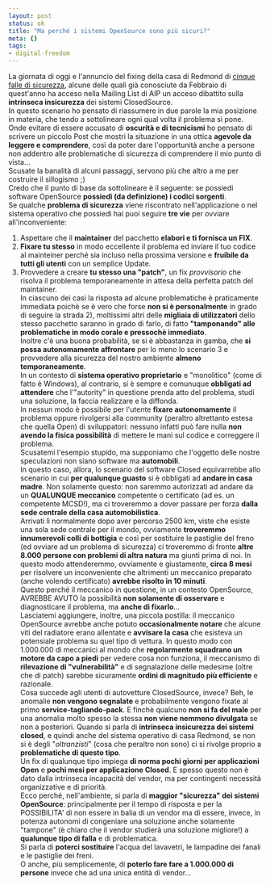 ```yaml
--- 
layout: post
status: ok
title: "Ma perché i sistemi OpenSource sono più sicuri?"
meta: {}
tags: 
- digital-freedom
---
```

La giornata di oggi e l'annuncio del fixing della casa di Redmond di [cinque falle di sicurezza](), alcune delle quali già conosciute da Febbraio di quest'anno ha acceso nella Mailing List di AIP un acceso dibattito sulla **intrinseca insicurezza** dei sistemi ClosedSource.  
In questo scenario ho pensato di riassumere in due parole la mia posizione in materia, che tendo a sottolineare ogni qual volta il problema si pone.  
Onde evitare di essere accusato di **oscurità e di tecnicismi** ho pensato di scrivere un piccolo Post che mostri la situazione in una ottica **agevole da leggere e comprendere**, così da poter dare l'opportunità anche a persone non addentro alle problematiche di sicurezza di comprendere il mio punto di vista...  
Scusate la banalità di alcuni passaggi, servono più che altro a me per costruire il sillogismo ;)  
Credo che il punto di base da sottolineare è il seguente: se possiedi software OpenSource **possiedi (da definizione) i codici sorgenti**.  
Se qualche **problema di sicurezza** viene riscontrato nell'applicazione o nel sistema operativo che possiedi hai puoi seguire **tre vie** per ovviare all'inconveniente:
1. Aspettare che il **maintainer** del pacchetto **elabori e ti fornisca un FIX**.
2. **Fixare tu stesso** in modo eccellente il problema ed inviare il tuo codice al mainteiner perché sia incluso nella prossima versione e **fruibile da tutti gli utenti** con un semplice Update.
3. Provvedere a creare **tu stesso una "patch"**, un fix *provvisorio* che risolva il problema temporaneamente in attesa della perfetta patch del maintainer.  
In ciascuno dei casi la risposta ad alcune problematiche è praticamente immediata poichè se è vero che forse **non si è personalmente** in grado di seguire la strada 2), moltissimi altri delle **migliaia di utilizzatori** dello stesso pacchetto saranno in grado di farlo, di fatto **"tamponando" alle problematiche in modo corale e pressochè immediato**.  
Inoltre c'è una buona probabilità, se si è abbastanza in gamba, che **si possa autonomamente affrontare** per lo meno lo scenario 3 e provvedere alla sicurezza del nostro ambiente **almeno temporaneamente**.  
In un contesto di **sistema operativo proprietario** e "monolitico" (come di fatto è Windows), al contrario, si è sempre e comunuque **obbligati ad attendere** che l'"autority" in questione prenda atto del problema, studi una soluzione, la faccia realizzare e la diffonda.  
In nessun modo è possibile per l'utente **fixare autonomamente** il problema oppure rivolgersi alla community (peraltro altrettanto estesa che quella Open) di sviluppatori: nessuno infatti può fare nulla **non avendo la fisica possibilità** di mettere le mani sul codice e correggere il problema.  
Scusatemi l'esempio stupido, ma supponiamo che l'oggetto delle nostre speculazioni non siano software ma **automobili**.  
In questo caso, allora, lo scenario del software Closed equivarrebbe allo scenario in cui **per qualunque guasto** si è obbligati ad **andare in casa madre**. Non solamente questo: non saremmo autorizzati ad andare da un **QUALUNQUE meccanico** competente o certificato (ad es. un competente MCSD!), ma ci troveremmo a dover passare per forza **dalla sede centrale della casa automobilistica**.  
Arrivati lì normalmente dopo aver percorso 2500 km, viste che esiste una sola sede centrale per il mondo, ovviamente **troveremmo innumerevoli colli di bottigia** e così per sostituire le pastiglie del freno (ed ovviare ad un problema di sicurezza) ci troveremmo di fronte **altre 8.000 persone con problemi di altra natura** ma giunti prima di noi. In questo modo attenderemmo, ovviamente e giustamente, **circa 8 mesi** per risolvere un inconveniente che altrimenti un meccanico preparato (anche volendo certificato) **avrebbe risolto in 10 minuti**.  
Questo perché il meccanico in questione, in un contesto OpenSource, AVREBBE AVUTO la possibilità **non solamente di osservare** e diagnosticare il problema, ma **anche di fixarlo**...  
Lasciatemi aggiungere, inoltre, una piccola postilla: il meccanico OpenSource avrebbe anche potuto **occasionalmente notare** che alcune viti del radiatore erano allentate e **avvisare la casa** che esisteva un potensiale problema su quel tipo di vettura. In questo modo con 1.000.000 di meccanici al mondo che **regolarmente squadrano un motore da capo a piedi** per vedere cosa non funziona, il meccanismo di **rilevazione di "vulnerabilità"** e di segnalazione delle medesime (oltre che di patch) sarebbe sicuramente **ordini di magnitudo più efficiente** e razionale.  
Cosa succede agli utenti di autovetture ClosedSource, invece? Beh, le anomalie **non vengono segnalate** e probabilmente vengono fixate al primo **service-tagliando-pack**. E finchè qualcuno **non si fa del male** per una anomalia molto spesso la stessa **non viene nemmeno divulgata** se non a posteriori.
Quando si parla di **intrinseca insicurezza dei sistemi closed**, e quindi anche del sistema operativo di casa Redmond, se non si è degli "*oltranzisti*" (cosa che peraltro non sono) ci si rivolge proprio a **problematiche di questo tipo**.  
Un fix di qualunque tipo impiega **di norma pochi giorni per applicazioni Open** e **pochi mesi per applicazione Closed**. E spesso questo non è dato dalla intrinseca incapacità del vendor, ma per contingenti necessità organizzative e di priorità.  
Ecco perché, nell'ambiente, si parla di **maggior "sicurezza" dei sistemi OpenSource**: principalmente per il tempo di risposta e per la POSSIBILITA' di non essere in balia di un vendor ma di essere, invece, in potenza autonomi di congeniare una soluzione anche solamente "tampone" (è chiaro che il vendor studierà una soluzione migliore!) a **qualunque tipo di falla** e di problematica.  
Si parla di **poterci sostituire** l'acqua del lavavetri, le lampadine dei fanali e le pastiglie dei freni.  
O anche, più semplicemente, di **poterlo fare fare a 1.000.000 di persone** invece che ad una unica entità di vendor...  
 
